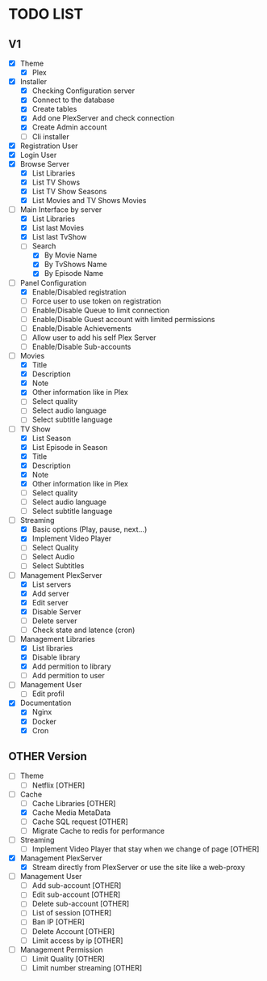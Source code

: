 # TODO LIST

## V1
- [x] Theme
  - [x] Plex
- [x] Installer
  - [x] Checking Configuration server
  - [x] Connect to the database
  - [x] Create tables
  - [x] Add one PlexServer and check connection
  - [x] Create Admin account
  - [ ] Cli installer
- [x] Registration User
- [x] Login User
- [x] Browse Server
  - [x] List Libraries
  - [x] List TV Shows
  - [x] List TV Show Seasons
  - [x] List Movies and TV Shows Movies
- [ ] Main Interface by server
  - [x] List Libraries
  - [x] List last Movies
  - [x] List last TvShow
  - [ ] Search
    - [x] By Movie Name
    - [x] By TvShows Name
    - [x] By Episode Name
- [ ] Panel Configuration
  - [x] Enable/Disabled registration
  - [ ] Force user to use token on registration
  - [ ] Enable/Disable Queue to limit connection
  - [ ] Enable/Disable Guest account with limited permissions
  - [ ] Enable/Disable Achievements
  - [ ] Allow user to add his self Plex Server
  - [ ] Enable/Disable Sub-accounts
- [ ] Movies
  - [x] Title
  - [x] Description
  - [x] Note
  - [x] Other information like in Plex
  - [ ] Select quality
  - [ ] Select audio language
  - [ ] Select subtitle language
- [ ] TV Show
  - [x] List Season
  - [x] List Episode in Season
  - [x] Title
  - [x] Description
  - [x] Note
  - [x] Other information like in Plex
  - [ ] Select quality
  - [ ] Select audio language
  - [ ] Select subtitle language
- [ ] Streaming
  - [x] Basic options (Play, pause, next...)
  - [x] Implement Video Player
  - [ ] Select Quality
  - [ ] Select Audio
  - [ ] Select Subtitles
- [ ] Management PlexServer
  - [x] List servers
  - [X] Add server
  - [X] Edit server
  - [X] Disable Server
  - [ ] Delete server
  - [ ] Check state and latence (cron)
- [ ] Management Libraries
  - [x] List libraries
  - [x] Disable library
  - [x] Add permition to library
  - [ ] Add permition to user
- [ ] Management User
  - [ ] Edit profil
- [x] Documentation
  - [x] Nginx
  - [x] Docker
  - [x] Cron

## OTHER Version
- [ ] Theme
  - [ ] Netflix [OTHER]
- [ ] Cache
  - [ ] Cache Libraries [OTHER]
  - [x] Cache Media MetaData
  - [ ] Cache SQL request [OTHER]
  - [ ] Migrate Cache to redis for performance
- [ ] Streaming
  - [ ] Implement Video Player that stay when we change of page [OTHER]
- [x] Management PlexServer
  - [x] Stream directly from PlexServer or use the site like a web-proxy
- [ ] Management User
  - [ ] Add sub-account [OTHER]
  - [ ] Edit sub-account [OTHER]
  - [ ] Delete sub-account [OTHER]
  - [ ] List of session [OTHER]
  - [ ] Ban IP [OTHER]
  - [ ] Delete Account [OTHER]
  - [ ] Limit access by ip [OTHER]
- [ ] Management Permission
  - [ ] Limit Quality [OTHER]
  - [ ] Limit number streaming [OTHER]
